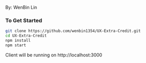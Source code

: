 By: WenBin Lin

### To Get Started

```bash
git clone https://github.com/wenbin1354/UX-Extra-Credit.git
cd UX-Extra-Credit
npm install
npm start
```

Client will be running on http://localhost:3000